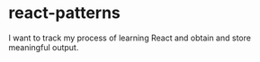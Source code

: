 # react-patterns

I want to track my process of learning React and obtain and store meaningful output.